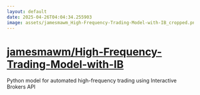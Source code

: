 ```yaml
---
layout: default
date: 2025-04-26T04:04:34.255903
image: assets/jamesmawm_High-Frequency-Trading-Model-with-IB_cropped.png
---
```


# [jamesmawm/High-Frequency-Trading-Model-with-IB](https://github.com/jamesmawm/High-Frequency-Trading-Model-with-IB)

Python model for automated high-frequency trading using Interactive Brokers API
